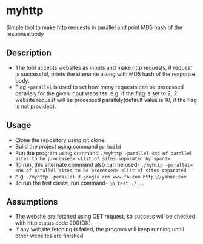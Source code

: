 # myhttp

Simple tool to make http requests in parallel and print MD5 hash of the response body

## Description

 - The tool accepts websites as inputs and make http requests, if request is successful, prints the
   sitename allong with MD5 hash of the response body.
 - Flag ```-parallel``` is used to set how many requests can be processed parallely for the given input websites.
   e.g. if the flag is set to 2, 2 website request will be processed parallely(default value is 10, if the flag is not provided).

## Usage

 - Clone the repository using git clone.
 - Build the project using command ```go build```
 - Run the program using command ```./myhttp -parallel <no of parallel sites to be processed> <list of sites separated by space>```
 - To run, this alternate command also can be used- ```./myhttp -parallel=<no of parallel sites to be processed> <list of sites separated```
 - e.g. ```./myhttp -parallel 3 google.com www.fb.com http://yahoo.com```
 - To run the test cases, run command- ```go test ./...```

## Assumptions

 - The website are fetched using GET request, so success will be checked with http status code 200(OK).
 - If any website fetching is failed, the program will keep running untill other websites are finished.




